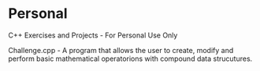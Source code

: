 # Personal
C++ Exercises and Projects - For Personal Use Only

Challenge.cpp - A program that allows the user to create, modify and perform basic mathematical operatorions with compound data strucutures. 
